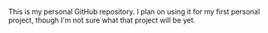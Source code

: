This is my personal GitHub repository. I plan on using it for my first personal project, though I'm not sure what that project will be yet.
